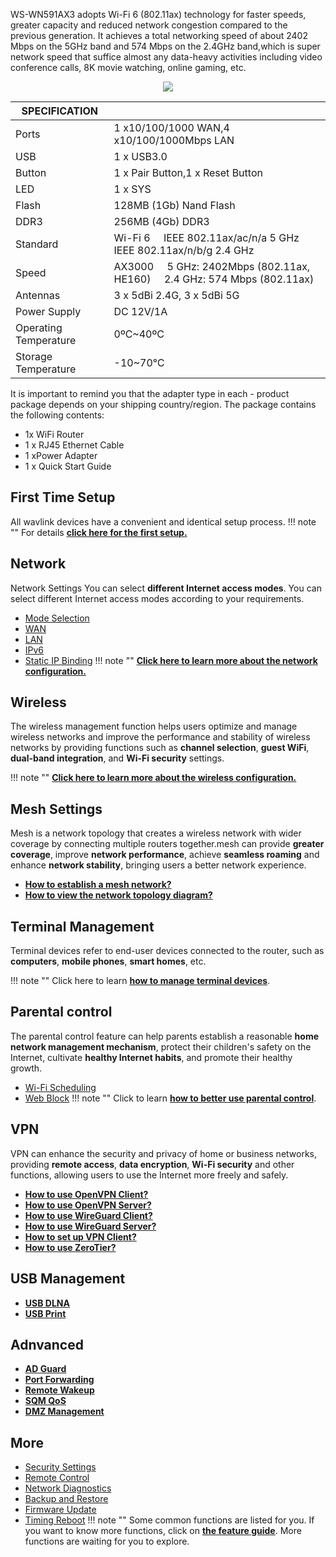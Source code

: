 WS-WN591AX3 adopts Wi-Fi 6 (802.11ax) technology for faster speeds, greater capacity and reduced network congestion compared to the previous generation. It achieves a total networking speed of about 2402 Mbps on the 5GHz band and 574 Mbps on the 2.4GHz band,which is super network speed that suffice almost any data-heavy activities including video conference calls, 8K movie watching, online gaming, etc.
<div style="text-align: center;">
	<img class="boxshadow" src="/images/591AX3.png">
</div>

| SPECIFICATION |											   | 
| ------------ | -------------------------------------------- |  
| Ports         | 1 x10/100/1000 WAN,4 x10/100/1000Mbps LAN  | 
|  USB |  1 x USB3.0 |
| Button	    | 1 x Pair Button,1 x Reset Button     | 
| LED	        | 1 x SYS | 
| Flash			| 128MB (1Gb) Nand Flash |
| DDR3 		| 256MB (4Gb) DDR3 |
| Standard		| Wi-Fi 6 &nbsp;&nbsp;&nbsp; IEEE 802.11ax/ac/n/a 5 GHz &nbsp;&nbsp;&nbsp; IEEE 802.11ax/n/b/g 2.4 GHz |
| Speed | AX3000 &nbsp;&nbsp;&nbsp; 5 GHz: 2402Mbps (802.11ax, HE160)  &nbsp;&nbsp;&nbsp; 2.4 GHz: 574 Mbps (802.11ax) |
| Antennas | 3 x 5dBi 2.4G, 3 x 5dBi 5G |
| Power Supply | DC 12V/1A |
| Operating Temperature 	| 0ºC~40ºC |
| Storage Temperature | -10~70℃ |


It is important to remind you that the adapter type in each - product package depends on your shipping country/region.
The package contains the following contents:


- 1x WiFi Router
- 1 x RJ45 Ethernet Cable
- 1 xPower Adapter
- 1 x Quick Start Guide



## First Time Setup
All wavlink devices have a convenient and identical setup process. 
!!! note ""
	For details __[click here for the first setup.](/FAQ/first_time_setup/)__



## Network
Network Settings You can select __different Internet access modes__. You can select different Internet access modes according to your requirements.

- [Mode Selection](/feature_guide/pattern_selection/)
- [WAN](/feature_guide/wan/)
- [LAN](/feature_guide/lan/)
- [IPv6](/feature_guide/ipv6/)
- [Static IP Binding](/feature_guide/static_ip/)
!!! note ""
	__[Click here to learn more about the network configuration.](/feature_guide/pattern_selection/)__


## Wireless
The wireless management function helps users optimize and manage wireless networks and improve the performance and stability of wireless networks by providing functions such as __channel selection__, __guest WiFi__, __dual-band integration__, and __Wi-Fi security__ settings.

!!! note ""
	__[Click here to learn more about the wireless configuration.](/feature_guide/wireless/)__

## Mesh Settings
Mesh is a network topology that creates a wireless network with wider coverage by connecting multiple routers together.mesh can provide __greater coverage__, improve __network performance__, achieve __seamless roaming__ and enhance __network stability__, bringing users a better network experience.

- __[How to establish a mesh network? ](/feature_guide/mesh_network/)__
- __[How to view the network topology diagram?](/feature_guide/mesh_topo/)__

	
## Terminal Management
Terminal devices refer to end-user devices connected to the router, such as __computers__, __mobile phones__, __smart homes__, etc.

!!! note ""
	Click here to learn __[how to manage terminal devices](/feature_guide/terminal/)__.


## Parental control
The parental control feature can help parents establish a reasonable __home network management mechanism__, protect their children's safety on the Internet, cultivate __healthy Internet habits__, and promote their healthy growth.

- [Wi-Fi Scheduling](/feature_guide/parental_wifi)
- [Web Block](/feature_guide/parental_ctrl)
!!! note ""	
	Click to learn __[how to better use parental control](/feature_guide/parental_wifi/)__.

## VPN
VPN can enhance the security and privacy of home or business networks, providing __remote access__, __data encryption__, __Wi-Fi security__ and other functions, allowing users to use the Internet more freely and safely.
	
- __[How to use OpenVPN Client?](/feature_guide/openVPN/)__
- __[How to use OpenVPN Server?](/feature_guide/openVPN_server/)__
- __[How to use WireGuard Client?](/feature_guide/wireguard/)__
- __[How to use WireGuard Server?](/feature_guide/wireguard_server/)__
- __[How to set up VPN Client?](/feature_guide/vpnclient/)__
- __[How to use ZeroTier?](/feature_guide/zerotier/)__

## USB Management
- __[USB DLNA](/feature_guide/usbdlna/)__
- __[USB Print](/feature_guide/usbprint/)__

## Adnvanced
- __[AD Guard](/feature_guide/adguard/)__
- __[Port Forwarding](/feature_guide/port_forwarding/)__
- __[Remote Wakeup](/feature_guide/remote_wakeup/)__
- __[SQM QoS](/feature_guide/sqm/)__
- __[DMZ Management](/feature_guide/DMZ_Management/)__



## More
- [Security Settings](/feature_guide/secure/)
- [Remote Control](/feature_guide/remote_ctrl/)
- [Network Diagnostics](/feature_guide/network_diango/)
- [Backup and Restore](/feature_guide/backup/)
- [Firmware Update](/feature_guide/firmware/)
- [Timing Reboot](/feature_guide/timing_reboot/)
!!! note ""
	Some common functions are listed for you. If you want to know more functions, click on __[the feature guide](/feature_guide/)__. More functions are waiting for you to explore.

